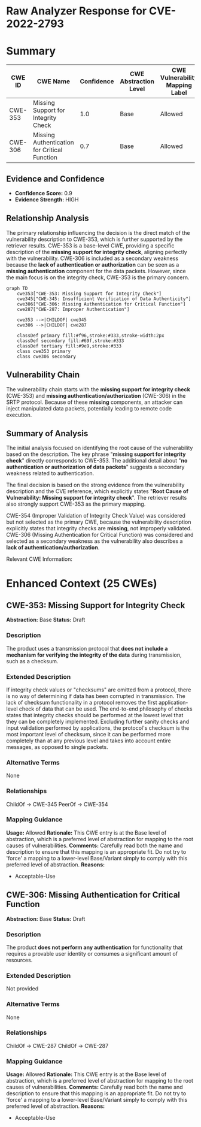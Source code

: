 # Raw Analyzer Response for CVE-2022-2793

# Summary
| CWE ID | CWE Name | Confidence | CWE Abstraction Level | CWE Vulnerability Mapping Label | CWE-Vulnerability Mapping Notes |
|---|---|---|---|---|---|
| CWE-353 | Missing Support for Integrity Check | 1.0 | Base | Allowed | Primary CWE |
| CWE-306 | Missing Authentication for Critical Function | 0.7 | Base | Allowed | Secondary CWE |

## Evidence and Confidence

*   **Confidence Score:** 0.9
*   **Evidence Strength:** HIGH

## Relationship Analysis
The primary relationship influencing the decision is the direct match of the vulnerability description to CWE-353, which is further supported by the retriever results. CWE-353 is a base-level CWE, providing a specific description of the **missing support for integrity check**, aligning perfectly with the vulnerability. CWE-306 is included as a secondary weakness because the **lack of authentication or authorization** can be seen as a **missing authentication** component for the data packets. However, since the main focus is on the integrity check, CWE-353 is the primary concern.

```mermaid
graph TD
    cwe353["CWE-353: Missing Support for Integrity Check"]
    cwe345["CWE-345: Insufficient Verification of Data Authenticity"]
    cwe306["CWE-306: Missing Authentication for Critical Function"]
    cwe287["CWE-287: Improper Authentication"]

    cwe353 -->|CHILDOF| cwe345
    cwe306 -->|CHILDOF| cwe287
    
    classDef primary fill:#f96,stroke:#333,stroke-width:2px
    classDef secondary fill:#69f,stroke:#333
    classDef tertiary fill:#9e9,stroke:#333
    class cwe353 primary
    class cwe306 secondary
```

## Vulnerability Chain
The vulnerability chain starts with the **missing support for integrity check** (CWE-353) and **missing authentication/authorization** (CWE-306) in the SRTP protocol. Because of these **missing** components, an attacker can inject manipulated data packets, potentially leading to remote code execution.

## Summary of Analysis
The initial analysis focused on identifying the root cause of the vulnerability based on the description. The key phrase "**missing support for integrity check**" directly corresponds to CWE-353. The additional detail about "**no authentication or authorization of data packets**" suggests a secondary weakness related to authentication.

The final decision is based on the strong evidence from the vulnerability description and the CVE reference, which explicitly states "**Root Cause of Vulnerability: Missing support for integrity check**". The retriever results also strongly support CWE-353 as the primary mapping.

CWE-354 (Improper Validation of Integrity Check Value) was considered but not selected as the primary CWE, because the vulnerability description explicitly states that integrity checks are **missing**, not improperly validated.
CWE-306 (Missing Authentication for Critical Function) was considered and selected as a secondary weakness as the vulnerability also describes a **lack of authentication/authorization**.

Relevant CWE Information:

# Enhanced Context (25 CWEs)

## CWE-353: Missing Support for Integrity Check
**Abstraction:** Base
**Status:** Draft

### Description
The product uses a transmission protocol that **does not include a mechanism for verifying the integrity of the data** during transmission, such as a checksum.

### Extended Description
If integrity check values or "checksums" are omitted from a protocol, there is no way of determining if data has been corrupted in transmission. The lack of checksum functionality in a protocol removes the first application-level check of data that can be used. The end-to-end philosophy of checks states that integrity checks should be performed at the lowest level that they can be completely implemented. Excluding further sanity checks and input validation performed by applications, the protocol's checksum is the most important level of checksum, since it can be performed more completely than at any previous level and takes into account entire messages, as opposed to single packets.

### Alternative Terms
None

### Relationships
ChildOf -> CWE-345
PeerOf -> CWE-354

### Mapping Guidance
**Usage:** Allowed
**Rationale:** This CWE entry is at the Base level of abstraction, which is a preferred level of abstraction for mapping to the root causes of vulnerabilities.
**Comments:** Carefully read both the name and description to ensure that this mapping is an appropriate fit. Do not try to 'force' a mapping to a lower-level Base/Variant simply to comply with this preferred level of abstraction.
**Reasons:**
- Acceptable-Use

## CWE-306: Missing Authentication for Critical Function
**Abstraction:** Base
**Status:** Draft

### Description
The product **does not perform any authentication** for functionality that requires a provable user identity or consumes a significant amount of resources.

### Extended Description
Not provided

### Alternative Terms
None

### Relationships
ChildOf -> CWE-287
ChildOf -> CWE-287

### Mapping Guidance
**Usage:** Allowed
**Rationale:** This CWE entry is at the Base level of abstraction, which is a preferred level of abstraction for mapping to the root causes of vulnerabilities.
**Comments:** Carefully read both the name and description to ensure that this mapping is an appropriate fit. Do not try to 'force' a mapping to a lower-level Base/Variant simply to comply with this preferred level of abstraction.
**Reasons:**
- Acceptable-Use